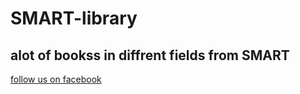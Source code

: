 # SMART-library
## alot of bookss in diffrent fields from SMART 
[follow us on facebook](https://www.facebook.com/Sohaguniversity2020)
